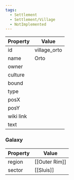 ```yaml
---
tags:
  - Settlement
  - Settlement/Village
  - NotImplemented
---
```


| Property  | Value        |
| --------- | ------------ |
| id        | village_orto |
| name      | Orto         |
| owner     |              |
| culture   |              |
| bound     |              |
| type      |              |
| posX      |              |
| posY      |              |
| wiki link |              |
| text      |              |

### Galaxy
| Property | Value         |
| -------- | ------------- |
| region   | [[Outer Rim]] |
| sector   | [[Sluis]]     |
